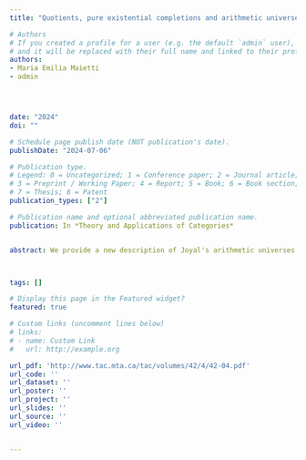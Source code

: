 ```yaml
---
title: "Quotients, pure existential completions and arithmetic universes "

# Authors
# If you created a profile for a user (e.g. the default `admin` user), write the username (folder name) here 
# and it will be replaced with their full name and linked to their profile.
authors:
- Maria Emilia Maietti
- admin




date: "2024"
doi: ""

# Schedule page publish date (NOT publication's date).
publishDate: "2024-07-06"

# Publication type.
# Legend: 0 = Uncategorized; 1 = Conference paper; 2 = Journal article;
# 3 = Preprint / Working Paper; 4 = Report; 5 = Book; 6 = Book section;
# 7 = Thesis; 8 = Patent
publication_types: ["2"]

# Publication name and optional abbreviated publication name.
publication: In *Theory and Applications of Categories*


abstract: We provide a new description of Joyal's arithmetic universes through a  characterization of the exact and regular completions of pure existential completions.We show that the regular and  exact completions of  the pure existential completion  of an  elementary doctrine $P$ are equivalent to the  $\mathsf{reg}/\mathsf{lex}$ and $\mathsf{ex}/\mathsf{lex}$-completions, respectively, of the category of predicates of $P$. This result generalizes a previous one  by the first author  with F. Pasquali and G. Rosolini  about doctrines equipped with Hilbert's $\epsilon$-operators. Thanks to  this characterization,  each arithmetic universe in the sense of Joyal  can be seen  as the  exact completion of the pure existential completion of the doctrine of predicates of its Skolem theory. In particular,  the  initial arithmetic universe in the standard category of ZFC-sets turns out to be the completion with exact quotients of the doctrine of recursively enumerable predicates.



tags: []

# Display this page in the Featured widget?
featured: true

# Custom links (uncomment lines below)
# links:
# - name: Custom Link
#   url: http://example.org

url_pdf: 'http://www.tac.mta.ca/tac/volumes/42/4/42-04.pdf'
url_code: ''
url_dataset: ''
url_poster: ''
url_project: ''
url_slides: ''
url_source: ''
url_video: ''


---
```



